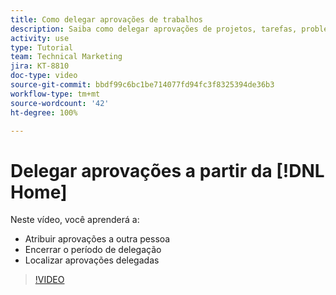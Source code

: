 ```yaml
---
title: Como delegar aprovações de trabalhos
description: Saiba como delegar aprovações de projetos, tarefas, problemas e cartões de ponto a outro usuário.
activity: use
type: Tutorial
team: Technical Marketing
jira: KT-8810
doc-type: video
source-git-commit: bbdf99c6bc1be714077fd94fc3f8325394de36b3
workflow-type: tm+mt
source-wordcount: '42'
ht-degree: 100%

---
```


# Delegar aprovações a partir da [!DNL Home]

Neste vídeo, você aprenderá a:

* Atribuir aprovações a outra pessoa
* Encerrar o período de delegação
* Localizar aprovações delegadas

>[!VIDEO](https://video.tv.adobe.com/v/3446381/?quality=12&learn=on&enablevpops=1&captions=por_br)

<!--
learn more URLS
Delegate approval request
-->

